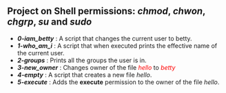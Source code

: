 ## Project on Shell permissions: *chmod*, *chwon*, *chgrp*, *su* and *sudo*

- ***0-iam_betty*** : A script that changes the current user to betty.
- ***1-who_am_i*** : A script that when executed prints the effective name of the current user.
- ***2-groups*** : Prints all the groups the user is in.
- ***3-new_owner*** : Changes owner of the file <span style="color:red">*hello*</span> to <span style="color:red">*betty*</span>
- ***4-empty*** : A script that creates a new file *hello*.
- ***5-execute*** : Adds the **execute** permission to the owner of the file *hello*.
